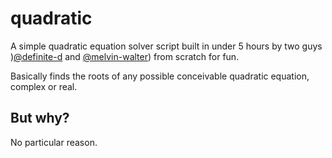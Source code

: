 # quadratic
A simple quadratic equation solver script built in under 5 hours by two guys )[@definite-d](https://github.com/definite-d/) and [@melvin-walter](https://github.com/melvin-walter/)) from scratch for fun.

Basically finds the roots of any possible conceivable quadratic equation, complex or real.

## But why?
No particular reason.
